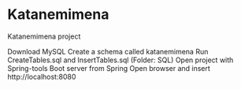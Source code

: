 # Katanemimena
Katanemimena project

Download MySQL 
Create a schema called katanemimena
Run CreateTables.sql and InsertTables.sql (Folder: SQL)
Open project with Spring-tools
Boot server from Spring
Open browser and insert http://localhost:8080

